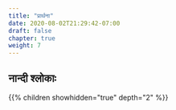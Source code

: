 ```yaml
---
title: "प्रार्थना"
date: 2020-08-02T21:29:42-07:00
draft: false
chapter: true
weight: 7
---
```


## नान्दी श्लोकाः

{{% children showhidden="true" depth="2" %}}